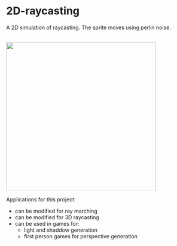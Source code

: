 # 2D-raycasting

A 2D simulation of raycasting. 
The sprite moves using perlin noise.

<br>

<img src="gif/2D-raycasting.gif" width="400px">

Applications for this project:
- can be modified for ray marching
- can be modified for 3D raycasting
- can be used in games for:
  - light and shaddow generation
  - first person games for perspective generation
